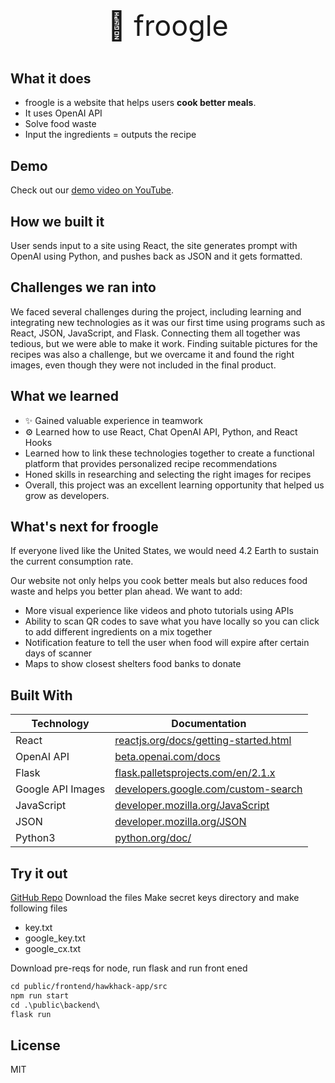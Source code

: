 <p style="text-align: center; font-size: 45px">🥑 froogle</p>

## What it does
- froogle is a website that helps users **cook better meals**.
- It uses OpenAI API
- Solve food waste
- Input the ingredients = outputs the recipe

## Demo

Check out our [demo video on YouTube](https://www.youtube.com/watch?v=a0XG3CcASoI).

<!-- <img src="https://img.youtube.com/vi/a0XG3CcASoI/0.jpg"> -->

## How we built it

User sends input to a site using React, the site generates prompt with OpenAI using Python, and pushes back as JSON and it gets formatted.

## Challenges we ran into

We faced several challenges during the project, including learning and integrating new technologies as it was our first time using programs such as React, JSON, JavaScript, and Flask. Connecting them all together was tedious, but we were able to make it work. Finding suitable pictures for the recipes was also a challenge, but we overcame it and found the right images, even though they were not included in the final product.

## What we learned

- ✨ Gained valuable experience in teamwork
- ⚙ Learned how to use React, Chat OpenAI API, Python, and React Hooks
- Learned how to link these technologies together to create a functional platform that provides personalized recipe recommendations
- Honed skills in researching and selecting the right images for recipes
- Overall, this project was an excellent learning opportunity that helped us grow as developers.

## What's next for froogle

If everyone lived like the United States, we would need 4.2 Earth to sustain the current consumption rate.

Our website not only helps you cook better meals but also reduces food waste and helps you better plan ahead. We want to add:

- More visual experience like videos and photo tutorials using APIs
- Ability to scan QR codes to save what you have locally so you can click to add different ingredients on a mix together
- Notification feature to tell the user when food will expire after certain days of scanner
- Maps to show closest shelters food banks to donate

## Built With

| Technology | Documentation |
| --- | --- |
| React | [reactjs.org/docs/getting-started.html][React-docs] |
| OpenAI API | [beta.openai.com/docs][OpenAI-docs] |
| Flask | [flask.palletsprojects.com/en/2.1.x][Flask-docs] |
| Google API Images | [developers.google.com/custom-search][GoogleImages-docs] |
| JavaScript | [developer.mozilla.org/JavaScript][JavaScript-docs] |
| JSON | [developer.mozilla.org/JSON][JSON-docs] |
| Python3 | [python.org/doc/][Python-docs] |


[React-docs]: https://reactjs.org/docs/getting-started.html
[OpenAI-docs]: https://beta.openai.com/docs/
[Flask-docs]: https://flask.palletsprojects.com/en/2.1.x/
[GoogleImages-docs]: https://developers.google.com/custom-search/v1/overview
[JavaScript-docs]: https://developer.mozilla.org/en-US/docs/Web/JavaScript
[JSON-docs]: https://developer.mozilla.org/en-US/docs/Learn/JavaScript/Objects/JSON
[Python-docs]: https://www.python.org/doc/

## Try it out

[GitHub Repo](https://github.com/example/froogle)
Download the files
Make secret keys directory and make following files
- key.txt
- google_key.txt
- google_cx.txt

Download pre-reqs for node, run flask and run front ened
```ss
cd public/frontend/hawkhack-app/src
npm run start
cd .\public\backend\
flask run

```

## License

MIT
